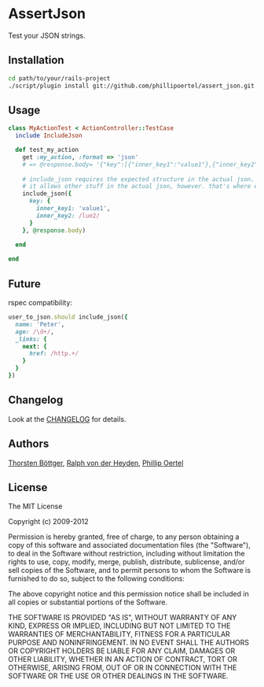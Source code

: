 # AssertJson #

Test your JSON strings.

## Installation ##

```sh
cd path/to/your/rails-project
./script/plugin install git://github.com/phillipoertel/assert_json.git
```

## Usage ##

```ruby
class MyActionTest < ActionController::TestCase
  include IncludeJson

  def test_my_action
    get :my_action, :format => 'json'
    # => @response.body= '{"key":[{"inner_key1":"value1"},{"inner_key2":"value2"}]}'
    
    # include_json requires the expected structure in the actual json.
    # it allows other stuff in the actual json, however. that's where equal_json will kick in (to be written).
    include_json({
      key: {
        inner_key1: 'value1',
        inner_key2: /lue2/
      }
    }, @response.body)
    
  end

end
```

## Future ##

rspec compatibility: 

```ruby
user_to_json.should include_json({
  name: 'Peter',
  age: /\d+/,
  _links: {
    next: {
      href: /http.+/
    }
  }
})
```

## Changelog ##

Look at the [CHANGELOG](https://github.com/xing/assert_json/blob/master/CHANGELOG.md) for details.

## Authors ##

[Thorsten Böttger](http://github.com/alto),
[Ralph von der Heyden](http://github.com/ralph),
[Phillip Oertel](http://github.com/phillipoertel)

## License ##

The MIT License
 
Copyright (c) 2009-2012
 
Permission is hereby granted, free of charge, to any person obtaining a copy
of this software and associated documentation files (the "Software"), to deal
in the Software without restriction, including without limitation the rights
to use, copy, modify, merge, publish, distribute, sublicense, and/or sell
copies of the Software, and to permit persons to whom the Software is
furnished to do so, subject to the following conditions:
 
The above copyright notice and this permission notice shall be included in
all copies or substantial portions of the Software.
 
THE SOFTWARE IS PROVIDED "AS IS", WITHOUT WARRANTY OF ANY KIND, EXPRESS OR
IMPLIED, INCLUDING BUT NOT LIMITED TO THE WARRANTIES OF MERCHANTABILITY,
FITNESS FOR A PARTICULAR PURPOSE AND NONINFRINGEMENT. IN NO EVENT SHALL THE
AUTHORS OR COPYRIGHT HOLDERS BE LIABLE FOR ANY CLAIM, DAMAGES OR OTHER
LIABILITY, WHETHER IN AN ACTION OF CONTRACT, TORT OR OTHERWISE, ARISING FROM,
OUT OF OR IN CONNECTION WITH THE SOFTWARE OR THE USE OR OTHER DEALINGS IN
THE SOFTWARE.
